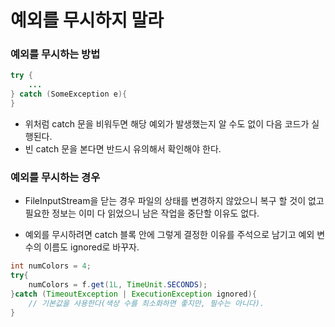 # 예외를 무시하지 말라
### 예외를 무시하는 방법
````java
try {
    ...
} catch (SomeException e){
}
````
- 위처럼 catch 문을 비워두면 해당 예외가 발생했는지 알 수도 없이 다음 코드가 실행된다.
- 빈 catch 문을 본다면 반드시 유의해서 확인해야 한다.

### 예외를 무시하는 경우

- FileInputStream을 닫는 경우 파일의 상태를 변경하지 않았으니 복구 할 것이 없고
<br> 필요한 정보는 이미 다 읽었으니 남은 작업을 중단할 이유도 없다.

- 예외를 무시하려면 catch 블록 안에 그렇게 결정한 이유를 주석으로 남기고 예외 변수의 이름도 ignored로 바꾸자.
````java
int numColors = 4;
try{
    numColors = f.get(1L, TimeUnit.SECONDS);
}catch (TimeoutException | ExecutionException ignored){
    // 기본값을 사용한다(색상 수를 최소화하면 좋지만, 필수는 아니다).
}
````
